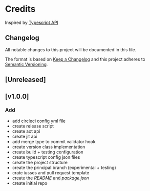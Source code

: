 # Credits

Inspired by [Typescript API](https://github.com/Microsoft/TypeScript/wiki/Using-the-Compiler-API)

## Changelog

All notable changes to this project will be documented in this file.

The format is based on [Keep a Changelog](http://keepachangelog.com/en/1.0.0/)
and this project adheres to [Semantic Versioning](http://semver.org/spec/v2.0.0.html).

## [Unreleased]

## [v1.0.0]

### Add

- add circleci config yml file
- create release script
- create aot api
- create jit api
- add merge type to commit validator hook
- create version class implementation
- create build + testing configuration
- create typescript config json files
- create the project structure
- create the principal branch (experimental + testing)
- crate iusses and pull request template
- create the _README_ and _package.json_
- create initial repo
